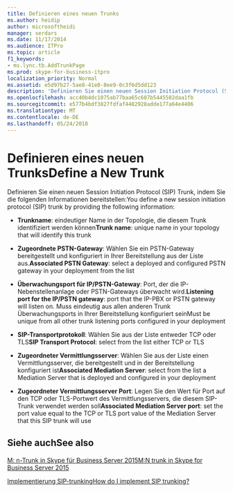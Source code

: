 ```yaml
---
title: Definieren eines neuen Trunks
ms.author: heidip
author: microsoftheidi
manager: serdars
ms.date: 11/17/2014
ms.audience: ITPro
ms.topic: article
f1_keywords:
- ms.lync.tb.AddTrunkPage
ms.prod: skype-for-business-itpro
localization_priority: Normal
ms.assetid: e5d97b27-5ae8-41e0-8ee9-0c3f6d5dd123
description: 'Definieren Sie einen neuen Session Initiation Protocol (SIP) Trunk, indem Sie die folgenden Informationen bereitstellen:'
ms.openlocfilehash: acc40b4dc1075ab77baa65c607b5445502daa1fb
ms.sourcegitcommit: e577b4bdf3827fdfaf4482928adde177a64e4406
ms.translationtype: MT
ms.contentlocale: de-DE
ms.lasthandoff: 05/24/2018
---
```

# <a name="define-a-new-trunk"></a><span data-ttu-id="08a9a-103">Definieren eines neuen Trunks</span><span class="sxs-lookup"><span data-stu-id="08a9a-103">Define a New Trunk</span></span>
 
<span data-ttu-id="08a9a-104">Definieren Sie einen neuen Session Initiation Protocol (SIP) Trunk, indem Sie die folgenden Informationen bereitstellen:</span><span class="sxs-lookup"><span data-stu-id="08a9a-104">You define a new session initiation protocol (SIP) trunk by providing the following information:</span></span>
  
- <span data-ttu-id="08a9a-105">**Trunkname**: eindeutiger Name in der Topologie, die diesem Trunk identifiziert werden können</span><span class="sxs-lookup"><span data-stu-id="08a9a-105">**Trunk name**: unique name in your topology that will identify this trunk</span></span>
    
- <span data-ttu-id="08a9a-106">**Zugeordnete PSTN-Gateway**: Wählen Sie ein PSTN-Gateway bereitgestellt und konfiguriert in Ihrer Bereitstellung aus der Liste aus.</span><span class="sxs-lookup"><span data-stu-id="08a9a-106">**Associated PSTN Gateway**: select a deployed and configured PSTN gateway in your deployment from the list</span></span>
    
- <span data-ttu-id="08a9a-107">**Überwachungsport für IP/PSTN-Gateway**: Port, der die IP-Nebenstellenanlage oder PSTN-Gateways überwacht wird.</span><span class="sxs-lookup"><span data-stu-id="08a9a-107">**Listening port for the IP/PSTN gateway**: port that the IP-PBX or PSTN gateway will listen on.</span></span> <span data-ttu-id="08a9a-108">Muss eindeutig aus allen anderen Trunk Überwachungsports in Ihrer Bereitstellung konfiguriert sein</span><span class="sxs-lookup"><span data-stu-id="08a9a-108">Must be unique from all other trunk listening ports configured in your deployment</span></span>
    
- <span data-ttu-id="08a9a-109">**SIP-Transportprotokoll**: Wählen Sie aus der Liste entweder TCP oder TLS</span><span class="sxs-lookup"><span data-stu-id="08a9a-109">**SIP Transport Protocol**: select from the list either TCP or TLS</span></span>
    
- <span data-ttu-id="08a9a-110">**Zugeordneter Vermittlungsserver**: Wählen Sie aus der Liste einen Vermittlungsserver, die bereitgestellt und in der Bereitstellung konfiguriert ist</span><span class="sxs-lookup"><span data-stu-id="08a9a-110">**Associated Mediation Server**: select from the list a Mediation Server that is deployed and configured in your deployment</span></span>
    
- <span data-ttu-id="08a9a-111">**Zugeordneter Vermittlungsserver Port**: Legen Sie den Wert für Port auf den TCP oder TLS-Portwert des Vermittlungsservers, die diesem SIP-Trunk verwendet werden soll</span><span class="sxs-lookup"><span data-stu-id="08a9a-111">**Associated Mediation Server port**: set the port value equal to the TCP or TLS port value of the Mediation Server that this SIP trunk will use</span></span> 
    
## <a name="see-also"></a><span data-ttu-id="08a9a-112">Siehe auch</span><span class="sxs-lookup"><span data-stu-id="08a9a-112">See also</span></span>

#### 

[<span data-ttu-id="08a9a-113">M: n-Trunk in Skype für Business Server 2015</span><span class="sxs-lookup"><span data-stu-id="08a9a-113">M:N trunk in Skype for Business Server 2015</span></span>](../../plan-your-deployment/enterprise-voice-solution/m-n-trunk.md)

[<span data-ttu-id="08a9a-114">Implementierung SIP-trunking</span><span class="sxs-lookup"><span data-stu-id="08a9a-114">How do I implement SIP trunking?</span></span>](http://technet.microsoft.com/library/273a22b1-8a4c-4187-acf8-c57d5c6598ce.aspx)

